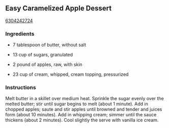 ## Easy Caramelized Apple Dessert

[6304242724](http://www.food.com/recipe/easy-caramelized-apple-dessert-162040)

### Ingredients

 - 7 tablespoon of butter, without salt

 - 13 cup of sugars, granulated

 - 2 pound of apples, raw, with skin

 - 23 cup of cream, whipped, cream topping, pressurized

### Instructions

Melt butter in a skillet over medium heat. Sprinkle the sugar evenly over the melted butter; stir until sugar begins to melt (about 1 minute). Add in chopped apples; saute and stir apples until browned and tender and juices form (about 10 minutes). Add in whipping cream; simmer until the sauce thickens (about 2 minutes). Cool slightly the serve with vanilla ice cream.